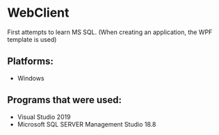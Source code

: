# WebClient
First attempts to learn MS SQL. (When creating an application, the WPF template is used)
## Platforms:
* Windows
## Programs that were used:  
* Visual Studio 2019  
* Microsoft SQL SERVER Management Studio 18.8

